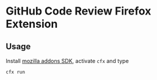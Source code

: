 # GitHub Code Review Firefox Extension

## Usage

Install [mozilla addons SDK](https://addons.mozilla.org/en-US/developers/docs/sdk/latest/dev-guide/tutorials/installation.html), activate `cfx` and type

```bash
cfx run
```
